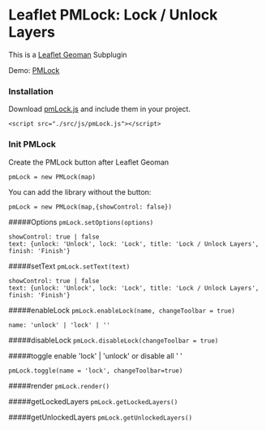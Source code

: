 # Leaflet PMLock: Lock / Unlock Layers
This is a [Leaflet Geoman](https://github.com/geoman-io/leaflet-geoman) Subplugin 

Demo: [PMLock](https://falke-design.github.io/PMLock/)



### Installation
Download [pmLock.js](https://raw.githubusercontent.com/Falke-Design/PMLock/master/src/js/pmLock.js) and include them in your project.


`<script src="./src/js/pmLock.js"></script>`


### Init PMLock
Create the PMLock button after Leaflet Geoman

`pmLock = new PMLock(map)`

You can add the library without the button:

`pmLock = new PMLock(map,{showControl: false})`


#####Options
`pmLock.setOptions(options)`
```
showControl: true | false
text: {unlock: 'Unlock', lock: 'Lock', title: 'Lock / Unlock Layers',  finish: 'Finish'}
```

#####setText
`pmLock.setText(text)`
```
showControl: true | false
text: {unlock: 'Unlock', lock: 'Lock', title: 'Lock / Unlock Layers',  finish: 'Finish'}
```

#####enableLock
`pmLock.enableLock(name, changeToolbar = true)`
```
name: 'unlock' | 'lock' | '' 
```

#####disableLock
`pmLock.disableLock(changeToolbar = true)`

#####toggle
enable 'lock' | 'unlock' or disable all ' '

`pmLock.toggle(name = 'lock', changeToolbar=true)`

#####render
`pmLock.render()`

#####getLockedLayers
`pmLock.getLockedLayers()`

#####getUnlockedLayers
`pmLock.getUnlockedLayers()`


